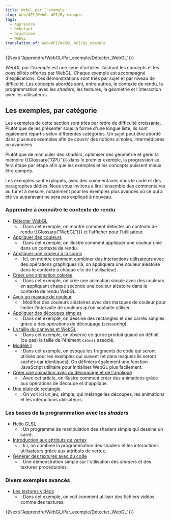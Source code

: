 ```yaml
---
title: WebGL par l'exemple
slug: Web/API/WebGL_API/By_example
tags:
  - Apprendre
  - Débutant
  - Graphisme
  - WebGL
translation_of: Web/API/WebGL_API/By_example
---
```

{{Next("Apprendre/WebGL/Par_exemple/Détecter_WebGL")}}

_WebGL par l'exemple_ est une série d'articles illustrant les concepts et les possibilités offertes par WebGL. Chaque exemple est accompagné d'explications. Ces démonstrations sont triés par sujet et par niveau de difficulté. Les concepts abordés sont, entre autres, le contexte de rendu, la programmation avec les _shaders_, les textures, la géométrie et l'interaction avec les utilisateurs.

## Les exemples, par catégorie

Les exemples de cette section sont triés par ordre de difficulté croissante. Plutôt que de les présenter sous la forme d'une longue liste, ils sont également répartis selon différentes catégories. Un sujet peut être abordé dans plusieurs exemples afin de couvrir des notions simples, intermédiaires ou avancées.

Plutôt que de manipuler des _shaders_, optimiser des géométrie et gérer la mémoire {{Glossary("GPU")}} dans le premier exemple, la progression se fera étape par étape afin que les exemples et les concepts puissent mieux être compris.

Les exemples sont expliqués, avec des commentaires dans le code et des paragraphes dédiés. Nous vous invitons à lire l'ensemble des commentaires au fur et à mesure, notamment pour les exemples plus avancés où ce qui a été vu auparavant ne sera pas expliqué à nouveau.

### Apprendre à connaître le contexte de rendu

- [Détecter WebGL](/fr/docs/Apprendre/WebGL/Par_exemple/Détecter_WebGL)
  - : Dans cet exemple, on montre comment détecter un contexte de rendu {{Glossary("WebGL")}} et l'afficher pour l'utilisateur.
- [Appliquer des couleurs](/fr/docs/Apprendre/WebGL/Par_exemple/Appliquer_des_couleurs)
  - : Dans cet exemple, on illustre comment appliquer une couleur unie dans un contexte de rendu.
- [Appliquer une couleur à la souris](/fr/docs/Apprendre/WebGL/Par_exemple/Appliquer_une_couleur_à_la_souris)
  - : Ici, on montre comment combiner des interactions utilisateurs avec des opérations graphiques (là, on appliquera une couleur aléatoire dans le contexte à chaque clic de l'utilisateur).
- [Créer une animation colorée](/fr/docs/Apprendre/WebGL/Par_exemple/Créer_une_animation_colorée)
  - : Dans cet exemple, on crée une animation simple avec des couleurs en appliquant chaque seconde une couleur aléatoire dans le contexte de rendu WebGL.
- [Avoir un masque de couleur](/fr/docs/Apprendre/WebGL/Par_exemple/Masque_de_couleur)
  - : Modifier des couleurs aléatoires avec des masques de couleur pour limiter l'intervalle de couleurs qu'on souhaite utiliser.
- [Appliquer des découpes simples](/fr/docs/Apprendre/WebGL/Par_exemple/Appliquer_des_découpes_simples)
  - : Dans cet exemple, on dessine des rectangles et des carrés simples grâce à des opérations de découpage (_scissoring_).
- [La taille du canevas et WebGL](/fr/docs/Apprendre/WebGL/Par_exemple/Tailles_de_canvas_et_WebGL)
  - : Dans cet exemple, on observe ce qui se produit quand on définit (ou pas) la taille de l'élément `canvas` associé.
- [Modèle 1](/fr/docs/Apprendre/WebGL/Par_exemple/Modèle_1)
  - : Dans cet exemple, on évoque les fragments de code qui seront utilisés pour les exemples qui suivent (et dans lesquels ils seront cachés car identiques). On définiera également une fonction JavaScript utilitaire pour initialiser WebGL plus facilement.
- [Créer une animation avec du découpage et de l'applique](/fr/docs/Apprendre/WebGL/Par_exemple/Créer_une_animation_avec_découpe_et_applique)
  - : Avec cet article, on illustre comment créer des animations grâce aux opérations de découpe et d'applique.
- [Une pluie de rectangle](/fr/docs/Apprendre/WebGL/Par_exemple/Une_pluie_de_rectangle)
  - : On voit ici un jeu, simple, qui mélange les découpes, les animations et les interactions utilisateurs.

### Les bases de la programmation avec les _shaders_

- [Hello GLSL](/fr/docs/Apprendre/WebGL/Par_exemple/Hello_GLSL)
  - : Un programme de manipulation des shaders simple qui dessine un carré.
- [Introduction aux attributs de vertex](/fr/docs/Apprendre/WebGL/Par_exemple/Introduction_aux_attributs_vertex)
  - : Ici, on combine la programmation des shaders et les interactions utilisateurs grâce aux attributs de vertex.
- [Générer des textures avec du code](/fr/docs/Apprendre/WebGL/Par_exemple/Générer_des_textures_avec_du_code)
  - : Une démonstration simple sur l'utilisation des _shaders_ et des textures procédurales.

### Divers exemples avancés

- [Les textures vidéos](/fr/docs/Apprendre/WebGL/Par_exemple/Les_textures_vidéos)
  - : Dans cet exemple, on voit comment utiliser des fichiers vidéos comme des textures.

{{Next("Apprendre/WebGL/Par_exemple/Détecter_WebGL")}}
